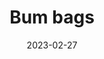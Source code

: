 ---
title: Bum bags
permalink: /bum-bags
layout: post
date: 2023-02-27
photos:
    -
        path: /photos/331607091_1401706067268831_7125025971944236798_n.jpg
        alt: Various bum bags
        description: Three bum bags of the same design but made with different materials
    -
        path: /photos/327767483_3083513901958367_2142922284102898341_n.jpg
        alt: A purple bum bag
        description: Look mum it's a purple bum bag
    -
        path: photos/331753994_6200090600043031_8640765375356915839_n.jpg
        alt: Rockin' is the suburbs
        description: All your favourite bands, on one convenient bag
    -
        path: /photos/332067530_1156249321680445_7178066704852973704_n.jpg
        alt: Detail of the bag's reverse
        description: Detail of the bag's reverse
    -
        path: /photos/334066497_208731878369844_7241022438866877175_n.jpg
        alt: Side detail
        description: Side detail
    -
        path: /photos/334506699_1255704368379927_4731825364965814462_n.jpg
        alt: Bum bag with roses fabric
        description: The same bum bag but using some beautiful rose vinyl material
---